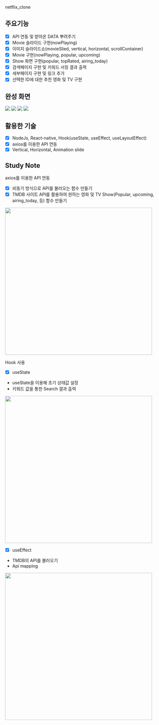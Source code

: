 netflix_clone

## 주요기능

- [x] API 연동 및 받아온 DATA 뿌려주기
- [x] Movie 슬라이드 구현(nowPlaying)
- [x] 이미지 슬라이드쇼(movieSlied, vertical, horizontal, scrollContainer)
- [x] Movie 구현(nowPlaying, popular, upcoming)
- [x] Show 화면 구현(popular, topRated, airing_today)
- [x] 검색페이지 구현 및 키워드 서칭 결과 출력
- [x] 세부페이지 구현 및 링크 추가
- [x] 선택한 ID에 대한 추천 영화 및 TV 구현

## 완성 화면
<img src="https://user-images.githubusercontent.com/54699548/93192937-31689200-f781-11ea-84d2-1862399e6a38.gif" /> <img src="https://user-images.githubusercontent.com/54699548/93193254-92906580-f781-11ea-87d7-3aac4349d1ce.gif" /> <img src="https://user-images.githubusercontent.com/54699548/93193348-b2278e00-f781-11ea-8228-9a013bb236c5.gif"/> <img src="https://user-images.githubusercontent.com/54699548/93993665-fb06c480-fdc9-11ea-90dd-611686a14378.gif" />
## 활용한 기술
- [x] NodeJs, React-native, Hook(useState, useEffect, useLayoutEffect)
- [x] axios를 이용한 API 연동
- [x] Vertical, Horizontal, Animation slide

## Study Note

axios를 이용한 API 연동
- [x] 비동기 방식으로 API를 불러오는 함수 만들기
- [x] TMDB 사이트 API를 활용하여 원하는 영화 및 TV Show(Popular, upcoming, airing_today, 등) 함수 만들기
<img src="https://user-images.githubusercontent.com/54699548/93196434-64ad2000-f785-11ea-969d-40a2135408a9.png" width="480"/>


Hook 사용
- [x] useState 
 - useState을 이용해 초기 상태값 설정
 - 키워드 값을 통한 Search 결과 출력
<img src="https://user-images.githubusercontent.com/54699548/93212428-8dd9aa80-f79d-11ea-8e90-08e0c9b0a0e5.png" width="480" />

- [x] useEffect 
 - TMDB의 API를 불러오기
 - Api mapping
<img src="https://user-images.githubusercontent.com/54699548/93212715-eb6df700-f79d-11ea-948e-39ac288eaa53.png" width="480" />
 


